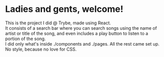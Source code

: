 # Ladies and gents, welcome!

This is the project I did @ Trybe, made using React.
<br>
It consists of a search bar where you can search songs using the name of artist or title of the song, and even includes a play button to listen to a portion of the song.
<br>
I did only what's inside ./components and ./pages. All the rest came set up.
No style, because no love for CSS.
